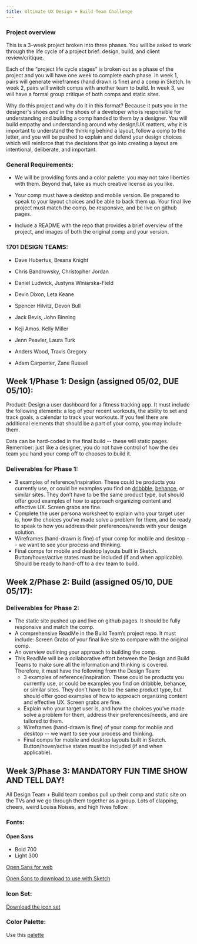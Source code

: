 ```yaml
---
title: Ultimate UX Design + Build Team Challenge
---
```


### Project overview

This is a 3-week project broken into three phases. You will be asked to work through the life cycle of a project brief: design, build, and client review/critique.

Each of the “project life cycle stages” is broken out as a phase of the project and you will have one week to complete each phase. In week 1, pairs will generate wireframes (hand drawn is fine) and a comp in Sketch. In week 2, pairs will switch comps with another team to build. In week 3, we will have a formal group critique of both comps and static sites.

Why do this project and why do it in this format? Because it puts you in the designer's shoes _and_ in the shoes of a developer who is responsible for understanding and building a comp handed to them by a designer. You will build empathy and understanding around why design/UX matters, why it is important to understand the thinking behind a layout, follow a comp to the letter, and you will be pushed to explain and defend your design choices which will reinforce that the decisions that go into creating a layout are intentional, deliberate, and important.

### General Requirements:

- We will be providing fonts and a color palette: you may not take liberties with them. Beyond that, take as much creative license as you like.

 - Your comp must have a desktop and mobile version. Be prepared to speak to your layout choices and be able to back them up.
Your final live project must match the comp, be responsive, and be live on github pages.

 - Include a README with the repo that provides a brief overview of the project, and images of both the original comp and your version.

### 1701 DESIGN TEAMS:

* Dave Hubertus, Breana Knight

* Chris Bandrowsky, Christopher Jordan

* Daniel Ludwick, Justyna Winiarska-Field

* Devin Dixon, Leta Keane

* Spencer Hilvitz, Devon Bull

* Jack Bevis, John Binning

* Keji Amos. Kelly Miller

* Jenn Peavler, Laura Turk

* Anders Wood, Travis Gregory

* Adam Carpenter, Zane Russell


## Week 1/Phase 1: Design (assigned 05/02, DUE 05/10):

Product: Design a user dashboard for a fitness tracking app. It must include the following elements: a log of your recent workouts, the ability to set and track goals, a calendar to track your workouts. If you feel there are additional elements that should be a part of your comp, you may include them.

Data can be hard-coded in the final build -- these will static pages. Remember: just like a designer, you do not have control of how the dev team you hand your comp off to chooses to build it.

### Deliverables for Phase 1:

 - 3 examples of reference/inspiration. These could be products you currently use, or could be examples you find on [dribbble](https://dribbble.com/), [behance](https://www.behance.net/), or similar sites. They don’t have to be the same product type, but should offer good examples of how to approach organizing content and effective UX. Screen grabs are fine.
 - Complete the user persona worksheet to explain who your target user is, how the choices you’ve made solve a problem for them, and be ready to speak to how you address their preferences/needs with your design solution.
 - Wireframes (hand-drawn is fine) of your comp for mobile and desktop -- we want to see your process and thinking.
 - Final comps for mobile and desktop layouts built in Sketch. Button/hover/active states must be included (if and when applicable). Should be ready to hand-off to a dev team to build.

## Week 2/Phase 2: Build (assigned 05/10, DUE 05/17):

### Deliverables for Phase 2:

- The static site pushed up and live on github pages. It should be fully responsive and match the comp.
- A comprehensive ReadMe in the Build Team’s project repo. It must include:
Screen Grabs of your final live site to compare with the original comp.
- An overview outlining your approach to building the comp.
- This ReadMe will be a collaborative effort between the Design and Build Teams to make sure all the information and thinking is covered. Therefore, it must have the following from the Design Team:
  - 3 examples of reference/inspiration. These could be products you currently use, or could be examples you find on dribbble, behance, or similar sites. They don’t have to be the same product type, but should offer good examples of how to approach organizing content and effective UX. Screen grabs are fine.
  - Explain who your target user is, and how the choices you’ve made solve a problem for them, address their preferences/needs, and are tailored to them.
  - Wireframes (hand-drawn is fine) of your comp for mobile and desktop -- we want to see your process and thinking.
  - Final comps for mobile and desktop layouts built in Sketch. Button/hover/active states must be included (if and when applicable).


## Week 3/Phase 3: MANDATORY FUN TIME SHOW AND TELL DAY!

All Design Team + Build team combos pull up their comp and static site on the TVs and we go through them together as a group. Lots of clapping, cheers, weird Louisa Noises, and high fives follow.


### Fonts:

#### Open Sans

- Bold 700
- Light 300

[Open Sans for web](https://fonts.google.com/specimen/Open+Sans)

[Open Sans to download to use with Sketch](https://drive.google.com/drive/folders/0B_lPnjyMN6-CSzF5bGVpZXJPM2s?usp=sharing)

### Icon Set:

[Download the icon set](https://www.sketchappsources.com/free-source/2039-basic-icons-sketch-freebie-resource.html)

### Color Palette:

Use this [palette](https://coolors.co/b8d8d8-7a9e9f-4f6367-eef5db-fe5f55)
